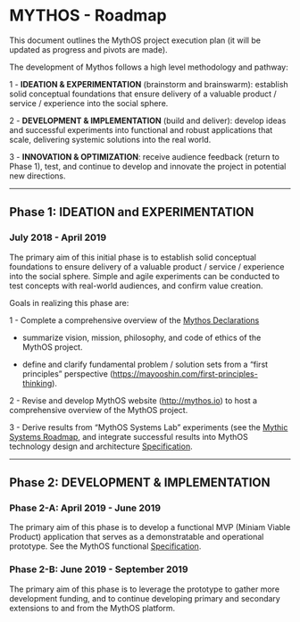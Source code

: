 # MYTHOS - Roadmap

This document outlines the MythOS project execution plan (it will be updated as progress and pivots are made).

The development of Mythos follows a high level methodology and pathway:

1 - **IDEATION & EXPERIMENTATION** (brainstorm and brainswarm): establish solid conceptual foundations that ensure delivery of a valuable product / service / experience into the social sphere.

2 - **DEVELOPMENT & IMPLEMENTATION** (build and deliver): develop ideas and successful experiments into functional and robust applications that scale, delivering systemic solutions into the real world.

3 - **INNOVATION & OPTIMIZATION**: receive audience feedback (return to Phase 1), test, and continue to develop and innovate the project in potential new directions.

---

## Phase 1: IDEATION and EXPERIMENTATION
### July 2018 - April 2019

The primary aim of this initial phase is to establish solid conceptual foundations to ensure delivery of a valuable product / service / experience into the social sphere.  Simple and agile experiments can be conducted to test concepts with real-world audiences, and confirm value creation.   

Goals in realizing this phase are:

1 - Complete a comprehensive overview of the [Mythos Declarations](Declarations.md)

   - summarize vision, mission, philosophy, and code of ethics of the MythOS project. 

   - define and clarify fundamental problem / solution sets from a “first principles” perspective (https://mayooshin.com/first-principles-thinking).


2 - Revise and develop MythOS website (http://mythos.io) to host a comprehensive overview of the MythOS project.

3 - Derive results from “MythOS Systems Lab” experiments (see the [Mythic Systems Roadmap](https://github.com/MythicSystems/Documents/blob/master/Roadmap.md), and integrate successful results into MythOS technology design and architecture [Specification](Specification.md).

---

## Phase 2: DEVELOPMENT & IMPLEMENTATION

### Phase 2-A: April 2019 - June 2019

The primary aim of this phase is to develop a functional MVP (Miniam Viable Product) application that serves as a demonstratable and operational prototype.  See the MythOS functional [Specification](Specification.md).

### Phase 2-B: June 2019 - September 2019

The primary aim of this phase is to leverage the prototype to gather more development funding, and to continue developing primary and secondary extensions to and from the MythOS platform.  
